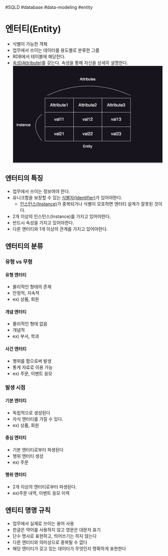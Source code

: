 #SQLD  #database #data-modeling #entity

# 엔터티(Entity)

- 식별이 가능한 객체
- 업무에서 쓰이는 데이터를 용도별로 분류한 그룹
- RDB에서 테이블에 해당한다.
- [속성(Attribute)](속성(Attribute).md)를 갖는다. 속성을 통해 자신을 상세히 설명한다.
![엔터티 = 테이블](materials/data_modeling-Entity.jpg)

## 엔터티의 특징

- 업무에서 쓰이는 정보여야 한다.
- 유니크함을 보장할 수 있는 [식별자(Identifier)](식별자(Identifier).md)가 있어야한다.
  - [인스턴스(Instance)](인스턴스(Instance).md)가 중복되거나 식별이 모호하면 엔터티 설계가 잘못된 것이다.
- 2개 이상의 인스턴스(Instance)를 가지고 있어야한다.
- 반드시 속성을 가지고 있어야한다.
- 다른 엔터티와 1개 이상의 관계를 가지고 있어야한다.

## 엔터티의 분류

### 유형 vs 무형

#### 유형 엔터티

- 물리적인 형태의 존재
- 안정적, 지속적
- ex) 상품, 회원

#### 개념 엔터티

- 물리적인 형태 없음
- 개념적
- ex) 부서, 학과

#### 사건 엔터티

- 행위를 함으로써 발생
- 통계 자료로 이용 가능
- ex) 주문, 이벤트 응모

### 발생 시점

#### 기본 엔터티

- 독립적으로 생성된다
- 자식 엔터티를 가질 수 있다.
- ex) 상품, 회원

#### 중심 엔터티

- 기본 엔터티로부터 파생된다
- 행위 엔터티 생성
- ex) 주문

#### 행위 엔터티

- 2개 이상의 엔터티로부터 파생된다.
- ex)주문 내역, 이벤트 응모 이력

## 엔티티 명명 규칙

- 업무에서 실제로 쓰이는 용어 사용
- 한글은 약어를 사용하지 않고 영문은 대문자 표기
- 단수 명사로 표현하고, 띄어쓰기는 하지 않는다
- 다른 엔터티와 의미상으로 중복될 수 없다
- 해당 엔터티가 갖고 있는 데이터가 무엇인지 명확하게 표현한다

